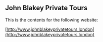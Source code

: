 ## John Blakey Private Tours

This is the contents for the following website:

[http://www.johnblakeyprivatetours.london](http://www.johnblakeyprivatetours.london)
